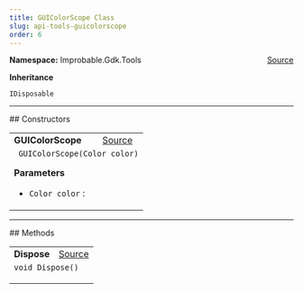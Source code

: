 ```yaml
---
title: GUIColorScope Class
slug: api-tools-guicolorscope
order: 6
---
```


<p><b>Namespace:</b> Improbable.Gdk.Tools<span style="float: right"><a href="https://www.github.com/spatialos/gdk-for-unity/blob/0.3.3/workers/unity/Packages/io.improbable.gdk.tools/GUIColorScope.cs/#L6">Source</a></span></p>



</p>
<p><b>Inheritance</b></p>

<code>IDisposable</code>










</p>
<hr style="width:100%; border-top-color:#d8d8d8" />
## Constructors


</p>


<table class="io-api-doc">    <tr>        <td class="io-api-doc-name"><a id="guicolorscope-color"></a><b>GUIColorScope</b></td>        <td class="io-api-doc-source"><a href="https://www.github.com/spatialos/gdk-for-unity/blob/0.3.3/workers/unity/Packages/io.improbable.gdk.tools/GUIColorScope.cs/#L10">Source</a></td>    </tr>    <tr>        <td class="io-api-doc-content" colspan="2"><code> GUIColorScope(Color color)</code></p></p><b>Parameters</b><ul><li><code>Color color</code> : </li></ul></td>    </tr></table>



</p>
<hr style="width:100%; border-top-color:#d8d8d8" />
## Methods


</p>


<table class="io-api-doc">    <tr>        <td class="io-api-doc-name"><a id="dispose"></a><b>Dispose</b></td>        <td class="io-api-doc-source"><a href="https://www.github.com/spatialos/gdk-for-unity/blob/0.3.3/workers/unity/Packages/io.improbable.gdk.tools/GUIColorScope.cs/#L16">Source</a></td>    </tr>    <tr>        <td class="io-api-doc-content" colspan="2"><code>void Dispose()</code></p></td>    </tr></table>



